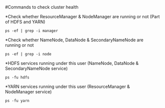 #Commands to check cluster health

*Check whether ResourceManager & NodeManager are running or not (Part of HDFS and YARN)
```
ps -ef | grep -i manager
```
*Check whether NameNode, DataNode & SecondaryNameNode  are running or not
```
ps -ef | grep -i node
```
*HDFS services running under this user (NameNode, DataNode & SecondaryNameNode service)
```
ps -fu hdfs
```
*YARN services running under this user (ResourceManager & NodeManager service)
```
ps -fu yarn
```
